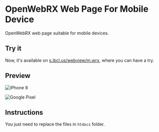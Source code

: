 # OpenWebRX Web Page For Mobile Device

OpenWebRX web page suitable for mobile devices.

## Try it

Now, it's available on [s.ibcl.us/webview/m.wrx](https://s.ibcl.us/webview/m.wrx), where you can have a try.

## Preview

![iPhone 8](https://user-images.githubusercontent.com/24319042/63072015-40fd2200-bf54-11e9-9579-f5a76da9442e.jpg)

![Google Pixel](https://user-images.githubusercontent.com/24319042/63072034-56724c00-bf54-11e9-867b-76e19852b67d.jpg)

## Instructions

You just need to replace the files in `htdocs` folder.
